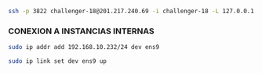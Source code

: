 
```bash
ssh -p 3822 challenger-18@201.217.240.69 -i challenger-18 -L 127.0.0.1:8080:10.100.1.31:80
```


### CONEXION A INSTANCIAS INTERNAS


```bash
sudo ip addr add 192.168.10.232/24 dev ens9

sudo ip link set dev ens9 up
```

